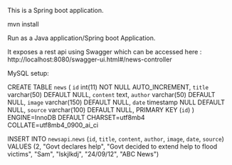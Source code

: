 This is a Spring boot application.

mvn install

Run as  a Java application/Spring boot Application.

It exposes a rest api using Swagger which can be accessed here : http://localhost:8080/swagger-ui.html#/news-controller

MySQL setup:

CREATE TABLE `news` (
  `id` int(11) NOT NULL AUTO_INCREMENT,
  `title` varchar(50) DEFAULT NULL,
  `content` text,
  `author` varchar(50) DEFAULT NULL,
  `image` varchar(150) DEFAULT NULL,
  `date` timestamp NULL DEFAULT NULL,
  `source` varchar(100) DEFAULT NULL,
  PRIMARY KEY (`id`)
) ENGINE=InnoDB DEFAULT CHARSET=utf8mb4 COLLATE=utf8mb4_0900_ai_ci


INSERT INTO `newsapi`.`news` (`id`, `title`, `content`, `author`, `image`, `date`, `source`) VALUES (2, "Govt declares help", "Govt decided to extend help to flood victims", "Sam", "lskjlkdj", "24/09/12", "ABC News")


